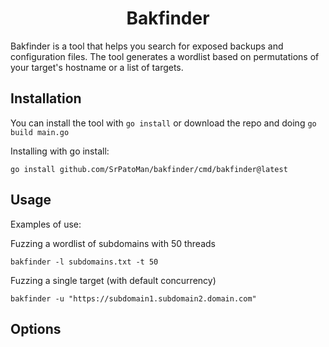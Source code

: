 <h1 align="center">Bakfinder</h1>

Bakfinder is a tool that helps you search for exposed backups and configuration files. The tool generates a wordlist based on permutations of your target's hostname or a list of targets.    

## Installation   

You can install the tool with `go install` or download the repo and doing `go build main.go`   

Installing with go install:   

```
go install github.com/SrPatoMan/bakfinder/cmd/bakfinder@latest
```   

## Usage   

Examples of use:   

Fuzzing a wordlist of subdomains with 50 threads      
```
bakfinder -l subdomains.txt -t 50
```   

Fuzzing a single target (with default concurrency)   
```
bakfinder -u "https://subdomain1.subdomain2.domain.com"
```   

## Options   

